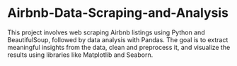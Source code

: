 # Airbnb-Data-Scraping-and-Analysis
This project involves web scraping Airbnb listings using Python and BeautifulSoup, followed by data analysis with Pandas. The goal is to extract meaningful insights from the data, clean and preprocess it, and visualize the results using libraries like Matplotlib and Seaborn.
